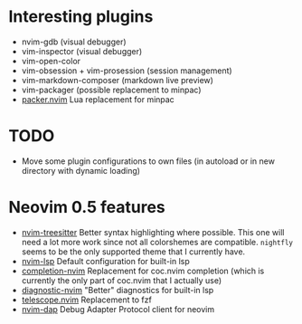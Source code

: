 # Interesting plugins

- nvim-gdb (visual debugger)
- vim-inspector (visual debugger)
- vim-open-color
- vim-obsession + vim-prosession (session management)
- vim-markdown-composer (markdown live preview)
- vim-packager (possible replacement to minpac)
- [packer.nvim](https://github.com/wbthomason/packer.nvim)
  Lua replacement for minpac

# TODO

- Move some plugin configurations to own files (in autoload or in new directory with dynamic loading)

# Neovim 0.5 features

- [nvim-treesitter](https://github.com/nvim-treesitter/nvim-treesitter)
  Better syntax highlighting where possible.
  This one will need a lot more work since not all colorshemes are compatible. `nightfly` seems to be the only supported theme that I currently have.
- [nvim-lsp](https://github.com/neovim/nvim-lspconfig)
  Default configuration for built-in lsp
- [completion-nvim](https://github.com/nvim-lua/completion-nvim)
  Replacement for coc.nvim completion (which is currently the only part of coc.nvim that I actually use)
- [diagnostic-nvim](https://github.com/nvim-lua/diagnostic-nvim)
  "Better" diagnostics for built-in lsp
- [telescope.nvim](https://github.com/nvim-lua/telescope.nvim)
  Replacement to fzf
- [nvim-dap](https://github.com/mfussenegger/nvim-dap)
  Debug Adapter Protocol client for neovim
